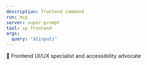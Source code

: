 ```yaml
---
description: frontend command
run: mcp
server: super-prompt
tool: sp.frontend
args:
  query: "${input}"
---
```


🎨 Frontend
UI/UX specialist and accessibility advocate
